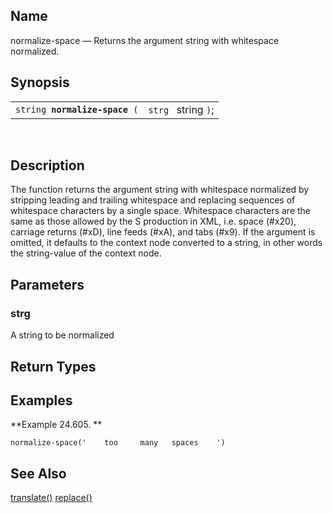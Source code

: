<div id="xpf_normalize_space" class="refentry">

<div class="titlepage">

</div>

<div class="refnamediv">

## Name

normalize-space — Returns the argument string with whitespace
normalized.

</div>

<div class="refsynopsisdiv">

## Synopsis

<div id="xpf_syn_normalize_space" class="funcsynopsis">

|                                    |                     |
|------------------------------------|---------------------|
| `string `**`normalize-space`**` (` | `strg ` string `)`; |

<div class="funcprototype-spacer">

 

</div>

</div>

</div>

<div id="xpf_desc_normalize_space" class="refsect1">

## Description

The function returns the argument string with whitespace normalized by
stripping leading and trailing whitespace and replacing sequences of
whitespace characters by a single space. Whitespace characters are the
same as those allowed by the S production in XML, i.e. space (#x20),
carriage returns (#xD), line feeds (#xA), and tabs (#x9). If the
argument is omitted, it defaults to the context node converted to a
string, in other words the string-value of the context node.

</div>

<div id="xpf_params_normalize_space" class="refsect1">

## Parameters

<div id="id128330" class="refsect2">

### strg

A string to be normalized

</div>

</div>

<div id="xpf_ret_normalize_space" class="refsect1">

## Return Types

</div>

<div id="xpf_examples_normalize_space" class="refsect1">

## Examples

<div id="xpf_ex_normalize_space" class="example">

**Example 24.605. **

<div class="example-contents">

``` screen
normalize-space('    too     many   spaces    ')
```

</div>

</div>

  

</div>

<div id="xpf_seealso_normalize_space" class="refsect1">

## See Also

<a href="xpf_translate.html" class="link"
title="translate">translate()</a>
<a href="xpf_replace.html" class="link" title="replace">replace()</a>

</div>

</div>
